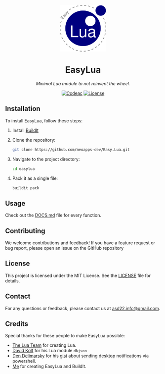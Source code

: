 <div align="center">
  <img width="150" height="150" src="logo.png">
  <h1>EasyLua</h1>
  <p><em>Minimal Lua module to not reinvent the wheel.</em></p>
  
  [![Codeac](https://static.codeac.io/badges/2-903404923.svg "Codeac")](https://app.codeac.io/github/neoapps-dev/easylua) [![License](https://img.shields.io/github/license/neoapps-dev/easylua.svg?style=flat-square)](https://github.com/neoapps-dev/buildit/blob/master/LICENSE)
</div>

## Installation

To install EasyLua, follow these steps:

1. Install [BuildIt](https://github.com/neoapps-dev/buildit.git)
2. Clone the repository:

    ```sh
    git clone https://github.com/neoapps-dev/Easy.Lua.git
    ```

3. Navigate to the project directory:

    ```sh
    cd easylua
    ```

4. Pack it as a single file:

    ```sh
    buildit pack
    ```

## Usage

Check out the [DOCS.md](DOCS.md) file for every function.

## Contributing

We welcome contributions and feedback! If you have a feature request or bug report, please open an issue on the GitHub repository

## License

This project is licensed under the MIT License. See the [LICENSE](LICENSE) file for details.

## Contact

For any questions or feedback, please contact us at [asd22.info@gmail.com](mailto:asd22.info@gmail.com).

## Credits

Special thanks for these people to make EasyLua possible:

- [The Lua Team](https://github.com/lua) for creating Lua.
- [David Kolf](http://dkolf.de/) for his Lua module `dkjson`
- [Den Delimarsky](https://github.com/dend) for his [gist](https://gist.github.com/dend/5ae8a70678e3a35d02ecd39c12f99110) about sending desktop notifications via powershell.
- [Me](https://github.com/neoapps-dev) for creating EasyLua and BuildIt.
